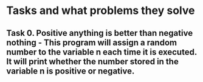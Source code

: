 # Tasks and what problems they solve

## Task 0. Positive anything is better than negative nothing - This program will assign a random number to the variable n each time it is executed. It will print whether the number stored in the variable n is positive or negative.
